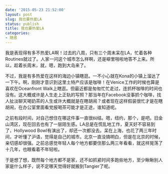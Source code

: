 ```yaml
---
date: '2015-05-23 21:52:00'
layout: post
slug: 我也要热爱LA
status: publish
title: 我也要热爱LA
categories:
- 随感
---
```


我是表现得有多不热爱LA啊！过去的八周，只有三个周末呆在LA，忙着各种Routines就过了。人家一问这个城市怎么样啊，还是噼里啪啦地答不上来。所以，趁着长周末，就，嗯，跑到大岛来了。

不过，我是有多热爱在这样的海边小镇瞎逛。一不小心就在Kona的小镇上溜达了一下午。啊，刚刚才意识到这里土特产应该是咖啡！在Venice工作的时候也算是喜欢在Oceanfront Walk上瞎逛。但最近都是匆匆忙忙走过，连抓杯咖啡的时间也没有。这大概或许是人生走上正轨的写照？那当年在Facebook没事抓个咖啡，找人扯淡聊天喝奶茶的人生或许大概就是在瞎胡闹？或者现在这样假装很忙才是在瞎胡闹，在办公室里面看党报喝茶可能才是正途，谁知道呢。

之前有段时间，对自己想住在哪这件事一直很纠结。嗯，纽约，那个，是吧。旧金山湾区，现在回去也有了一层陌生感。LA总是在慌乱地工作，夏天好不容易到了，Hollywood Bowl有演出了，却还一次都没去。呆在上海，也花了两三年时间，才听懂了沪语，觉得是自己的城市。北京一直没搞明白，但是在北京的时候，亲切感却很强。之前总感觉年轻人每个地方都要住那么两三年看看，就这样晃荡了十几年，也眼看着不年轻啦。

于是想了想，既然每个地方都不是家，还不如抓紧时间多跑些地方，至少瞅瞅别人家是什么样子，说不定哪天觉得好就搬到Tangier了呢。
